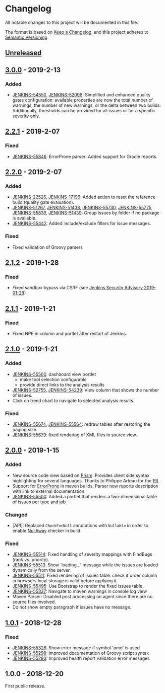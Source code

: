 # Changelog
All notable changes to this project will be documented in this file.

The format is based on [Keep a Changelog](https://keepachangelog.com/en/1.0.0/),
and this project adheres to [Semantic Versioning](https://semver.org/spec/v2.0.0.html).

## [Unreleased](https://github.com/jenkinsci/warnings-ng-plugin/compare/warnings-ng-2.2.0...master)

## [3.0.0](https://github.com/jenkinsci/warnings-ng-plugin/compare/warnings-ng-2.2.1...warnings-ng-3.0.0) - 2019-2-13

### Added
- [JENKINS-54550](https://issues.jenkins-ci.org/browse/JENKINS-54550), 
[JENKINS-52098](https://issues.jenkins-ci.org/browse/JENKINS-52098):
Simplified and enhanced quality gates configuration: available properties are now the total number of warnings,
the number of new warnings, or the delta between two builds. Additionally, thresholds can be provided for all issues
or for a specific severity only.

## [2.2.1](https://github.com/jenkinsci/warnings-ng-plugin/compare/warnings-ng-2.2.0...warnings-ng-2.2.1) - 2019-2-07

### Fixed
- [JENKINS-55846](https://issues.jenkins-ci.org/browse/JENKINS-55846): 
ErrorProne parser: Added support for Gradle reports.

## [2.2.0](https://github.com/jenkinsci/warnings-ng-plugin/compare/warnings-ng-2.1.2...warnings-ng-2.2.0) - 2019-2-07

### Added
- [JENKINS-22526](https://issues.jenkins-ci.org/browse/JENKINS-22526), 
[JENKINS-17196](https://issues.jenkins-ci.org/browse/JENKINS-17196):
Added action to reset the reference build (quality gate evaluation).
- [JENKINS-51267](https://issues.jenkins-ci.org/browse/JENKINS-51267), 
[JENKINS-51438](https://issues.jenkins-ci.org/browse/JENKINS-51438),
[JENKINS-55730](https://issues.jenkins-ci.org/browse/JENKINS-55730),
[JENKINS-55775](https://issues.jenkins-ci.org/browse/JENKINS-55775),
[JENKINS-55839](https://issues.jenkins-ci.org/browse/JENKINS-55839),
[JENKINS-51439](https://issues.jenkins-ci.org/browse/JENKINS-51439): 
Group issues by folder if no package is available.
- [JENKINS-55442](https://issues.jenkins-ci.org/browse/JENKINS-55442): Added include/exclude filters for issue messages. 

### Fixed
- Fixed validation of Groovy parsers

## [2.1.2](https://github.com/jenkinsci/warnings-ng-plugin/compare/warnings-ng-2.1.1...warnings-ng-2.1.2) - 2019-1-28

### Fixed
- Fixed sandbox bypass via CSRF 
(see [Jenkins Security Advisory 2019-01-28](https://jenkins.io/security/advisory/2019-01-28/))

## [2.1.1](https://github.com/jenkinsci/warnings-ng-plugin/compare/warnings-ng-2.1.0...warnings-ng-2.1.1) - 2019-1-21

### Fixed
- Fixed NPE in column and portlet after restart of Jenkins.

## [2.1.0](https://github.com/jenkinsci/warnings-ng-plugin/compare/warnings-ng-2.0.0...warnings-ng-2.1.0) - 2019-1-21

### Added
- [JENKINS-55500](https://issues.jenkins-ci.org/browse/JENKINS-55500): dashboard view portlet
    - make tool selection configurable
    - provide direct links to the analysis results
- [JENKINS-52755](https://issues.jenkins-ci.org/browse/JENKINS-52755), [JENKINS-54239](https://issues.jenkins-ci.org/browse/JENKINS-54239):
View column that shows the number of issues.
- Click on trend chart to navigate to selected analysis results. 

### Fixed
- [JENKINS-55674](https://issues.jenkins-ci.org/browse/JENKINS-55674), [JENKINS-55564](https://issues.jenkins-ci.org/browse/JENKINS-55564): 
redraw tables after restoring the paging size.
- [JENKINS-55679](https://issues.jenkins-ci.org/browse/JENKINS-55679): fixed rendering of XML files in source view.

## [2.0.0](https://github.com/jenkinsci/warnings-ng-plugin/compare/warnings-ng-1.0.1...warnings-ng-2.0.0) - 2019-1-15

### Added
- New source code view based on [Prism](https://prismjs.com/). Provides client side syntax highlighting for 
several languages. Thanks to Philippe Arteau for the [PR](https://github.com/jenkinsci/warnings-plugin/pull/146).
- Support for [ErrorProne](http://errorprone.info) in maven builds. 
Parser now reports description with link to external documentation.
- [JENKINS-55500](https://issues.jenkins-ci.org/browse/JENKINS-55500): Added a portlet that renders a two-dimensional 
table of issues per type and job

### Changed
- [API]: Replaced `CheckForNull` annotations with `Nullable` in order to enable 
[NullAway](https://github.com/uber/NullAway) checker in build

### Fixed
- [JENKINS-55514](https://issues.jenkins-ci.org/browse/JENKINS-55514): 
Fixed handling of severity mappings with FindBugs (rank vs. priority).
- [JENKINS-55513](https://issues.jenkins-ci.org/browse/JENKINS-55513): 
Show 'loading...' message while the issues are loaded dynamically from the server.
- [JENKINS-55511](https://issues.jenkins-ci.org/browse/JENKINS-55511): 
Fixed rendering of issues table: check if order column in browsers local storage is valid before applying it.
- [JENKINS-55495](https://issues.jenkins-ci.org/browse/JENKINS-55495): 
Use Bootstrap to render the fixed issues table.
- [JENKINS-55337](https://issues.jenkins-ci.org/browse/JENKINS-55337): 
Navigate to maven warnings in console log view
- Maven Parser: Disabled post processing on agent since there are no source files involved.
- Do not show empty paragraph if issues have no message.

## [1.0.1](https://github.com/jenkinsci/warnings-ng-plugin/compare/warnings-ng-1.0.0...warnings-ng-1.0.1) - 2018-12-28

### Fixed
- [JENKINS-55328](https://issues.jenkins-ci.org/browse/JENKINS-55328): Show error message if symbol 'pmd' is used
- [JENKINS-55298](https://issues.jenkins-ci.org/browse/JENKINS-55298): Improved documentation of Groovy script syntax 
- [JENKINS-55293](https://issues.jenkins-ci.org/browse/JENKINS-55293): Improved health report validation error messages 

## 1.0.0 - 2018-12-20

First public release.

<!---
## 1.0.0 - year-month-day
### Added
- One 
- Two 

### Changed
- One 
- Two 

### Deprecated
- One 
- Two 

### Removed
- One 
- Two 

### Fixed
- One 
- Two 

### Security
- One 
- Two 

# Git Log

[Unreleased]: https://github.com/olivierlacan/keep-a-changelog/compare/v1.0.0...HEAD
[1.0.0]: https://github.com/olivierlacan/keep-a-changelog/compare/v0.3.0...v1.0.0

-->

